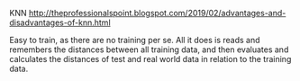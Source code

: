 KNN
http://theprofessionalspoint.blogspot.com/2019/02/advantages-and-disadvantages-of-knn.html

Easy to train, as there are no training per se.
All it does is reads and remembers the distances between all training data, and then evaluates and calculates the distances of test and real world data in relation to the training data.